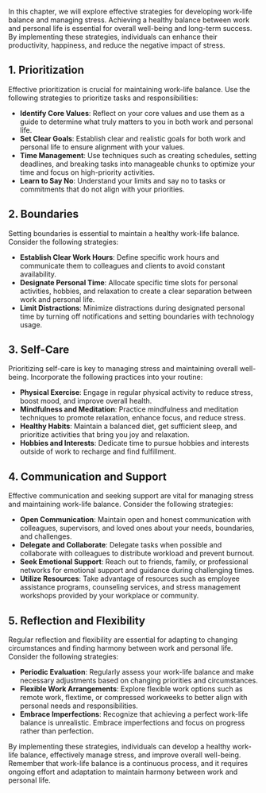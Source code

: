 
In this chapter, we will explore effective strategies for developing work-life balance and managing stress. Achieving a healthy balance between work and personal life is essential for overall well-being and long-term success. By implementing these strategies, individuals can enhance their productivity, happiness, and reduce the negative impact of stress.

**1. Prioritization**
---------------------

Effective prioritization is crucial for maintaining work-life balance. Use the following strategies to prioritize tasks and responsibilities:

* **Identify Core Values**: Reflect on your core values and use them as a guide to determine what truly matters to you in both work and personal life.
* **Set Clear Goals**: Establish clear and realistic goals for both work and personal life to ensure alignment with your values.
* **Time Management**: Use techniques such as creating schedules, setting deadlines, and breaking tasks into manageable chunks to optimize your time and focus on high-priority activities.
* **Learn to Say No**: Understand your limits and say no to tasks or commitments that do not align with your priorities.

**2. Boundaries**
-----------------

Setting boundaries is essential to maintain a healthy work-life balance. Consider the following strategies:

* **Establish Clear Work Hours**: Define specific work hours and communicate them to colleagues and clients to avoid constant availability.
* **Designate Personal Time**: Allocate specific time slots for personal activities, hobbies, and relaxation to create a clear separation between work and personal life.
* **Limit Distractions**: Minimize distractions during designated personal time by turning off notifications and setting boundaries with technology usage.

**3. Self-Care**
----------------

Prioritizing self-care is key to managing stress and maintaining overall well-being. Incorporate the following practices into your routine:

* **Physical Exercise**: Engage in regular physical activity to reduce stress, boost mood, and improve overall health.
* **Mindfulness and Meditation**: Practice mindfulness and meditation techniques to promote relaxation, enhance focus, and reduce stress.
* **Healthy Habits**: Maintain a balanced diet, get sufficient sleep, and prioritize activities that bring you joy and relaxation.
* **Hobbies and Interests**: Dedicate time to pursue hobbies and interests outside of work to recharge and find fulfillment.

**4. Communication and Support**
--------------------------------

Effective communication and seeking support are vital for managing stress and maintaining work-life balance. Consider the following strategies:

* **Open Communication**: Maintain open and honest communication with colleagues, supervisors, and loved ones about your needs, boundaries, and challenges.
* **Delegate and Collaborate**: Delegate tasks when possible and collaborate with colleagues to distribute workload and prevent burnout.
* **Seek Emotional Support**: Reach out to friends, family, or professional networks for emotional support and guidance during challenging times.
* **Utilize Resources**: Take advantage of resources such as employee assistance programs, counseling services, and stress management workshops provided by your workplace or community.

**5. Reflection and Flexibility**
---------------------------------

Regular reflection and flexibility are essential for adapting to changing circumstances and finding harmony between work and personal life. Consider the following strategies:

* **Periodic Evaluation**: Regularly assess your work-life balance and make necessary adjustments based on changing priorities and circumstances.
* **Flexible Work Arrangements**: Explore flexible work options such as remote work, flextime, or compressed workweeks to better align with personal needs and responsibilities.
* **Embrace Imperfections**: Recognize that achieving a perfect work-life balance is unrealistic. Embrace imperfections and focus on progress rather than perfection.

By implementing these strategies, individuals can develop a healthy work-life balance, effectively manage stress, and improve overall well-being. Remember that work-life balance is a continuous process, and it requires ongoing effort and adaptation to maintain harmony between work and personal life.
